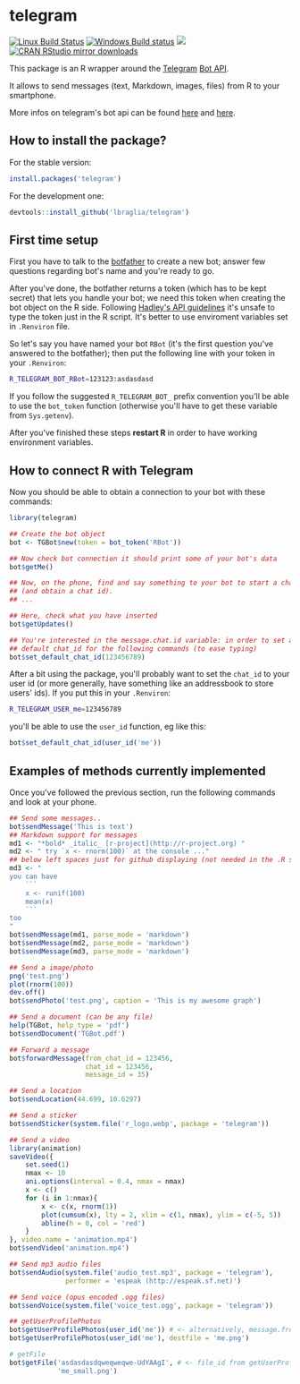 # telegram

[![Linux Build Status](https://travis-ci.org/ariel32/telegram.svg?branch=master)](https://travis-ci.org/lbraglia/telegram)
[![Windows Build status](https://ci.appveyor.com/api/projects/status/github/ariel32/telegram?svg=true)](https://ci.appveyor.com/project/lbraglia/telegram)
[![](http://www.r-pkg.org/badges/version/telegram)](http://www.r-pkg.org/pkg/telegram)
[![CRAN RStudio mirror downloads](http://cranlogs.r-pkg.org/badges/telegram)](http://www.r-pkg.org/pkg/telegram)


This package is an R wrapper around the
[Telegram](http://telegram.org/) [Bot
API](http://core.telegram.org/bots/api).

It allows to send messages (text, Markdown, images, files) from R to
your smartphone.

More infos on telegram's bot api can be found
[here](http://core.telegram.org/bots) and
[here](http://core.telegram.org/bots/api).

## How to install the package?
For the stable version:
```r
install.packages('telegram')
```
For the development one:
```r
devtools::install_github('lbraglia/telegram')
```


## First time setup

First you have to talk to the
[botfather](https://telegram.me/botfather) to create a new bot; answer
few questions regarding bot's name and you're ready to go.

After you've done, the botfather returns a token (which has to be kept
secret) that lets you handle your bot; we need this token when
creating the bot object on the R side. Following [Hadley's API
guidelines](http://github.com/hadley/httr/blob/master/vignettes/api-packages.Rmd#appendix-api-key-best-practices)
it's unsafe to type the token just in the R script. It's better to use
enviroment variables set in `.Renviron` file.

So let's say you have named your bot `RBot` (it's the first question
you've answered to the botfather); then put the following line with
your token in your `.Renviron`:
```bash
R_TELEGRAM_BOT_RBot=123123:asdasdasd
```
If you follow the suggested `R_TELEGRAM_BOT_` prefix convention you'll be able
to use the `bot_token` function (otherwise you'll have to get
these variable from `Sys.getenv`).

After you've finished these steps **restart R** in order to have
working environment variables.


## How to connect R with Telegram

Now you should be able to obtain a connection to your bot 
with these commands:
```r
library(telegram)

## Create the bot object
bot <- TGBot$new(token = bot_token('RBot'))

## Now check bot connection it should print some of your bot's data
bot$getMe()

## Now, on the phone, find and say something to your bot to start a chat
## (and obtain a chat id).
## ...

## Here, check what you have inserted
bot$getUpdates()

## You're interested in the message.chat.id variable: in order to set a
## default chat_id for the following commands (to ease typing)
bot$set_default_chat_id(123456789)
```

After a bit using the package, you'll probably want to set the
`chat_id` to your user id (or more generally, have something like an
addressbook to store users' ids). If you put this in your `.Renviron`:
```bash
R_TELEGRAM_USER_me=123456789
```
you'll be able to use the `user_id` function, eg like this:
```r
bot$set_default_chat_id(user_id('me'))
```

## Examples of methods currently implemented
Once you've followed the previous section, run the following commands
and look at your phone.

```r
## Send some messages..
bot$sendMessage('This is text')
## Markdown support for messages
md1 <- "*bold* _italic_ [r-project](http://r-project.org) "
md2 <- " try `x <- rnorm(100)` at the console ..."
## below left spaces just for github displaying (not needed in the .R src)
md3 <- "
you can have
    ``` 
    x <- runif(100)
    mean(x)
    ```
too
" 
bot$sendMessage(md1, parse_mode = 'markdown')
bot$sendMessage(md2, parse_mode = 'markdown')
bot$sendMessage(md3, parse_mode = 'markdown')

## Send a image/photo
png('test.png')
plot(rnorm(100))
dev.off()
bot$sendPhoto('test.png', caption = 'This is my awesome graph')

## Send a document (can be any file)
help(TGBot, help_type = 'pdf')
bot$sendDocument('TGBot.pdf')

## Forward a message
bot$forwardMessage(from_chat_id = 123456,
                   chat_id = 123456,
                   message_id = 35)

## Send a location
bot$sendLocation(44.699, 10.6297)

## Send a sticker
bot$sendSticker(system.file('r_logo.webp', package = 'telegram'))

## Send a video
library(animation)
saveVideo({
    set.seed(1)
    nmax <- 10
    ani.options(interval = 0.4, nmax = nmax)
    x <- c()
    for (i in 1:nmax){
        x <- c(x, rnorm(1))
        plot(cumsum(x), lty = 2, xlim = c(1, nmax), ylim = c(-5, 5))
        abline(h = 0, col = 'red')
    }
}, video.name = 'animation.mp4')
bot$sendVideo('animation.mp4')

## Send mp3 audio files
bot$sendAudio(system.file('audio_test.mp3', package = 'telegram'),
              performer = 'espeak (http://espeak.sf.net)')

## Send voice (opus encoded .ogg files)
bot$sendVoice(system.file('voice_test.ogg', package = 'telegram'))

## getUserProfilePhotos
bot$getUserProfilePhotos(user_id('me')) # <- alternatively, message.from.id variable in getUpdates
bot$getUserProfilePhotos(user_id('me'), destfile = 'me.png')

# getFile
bot$getFile('asdasdasdqweqweqwe-UdYAAgI', # <- file_id from getUserProfilePhotos
            'me_small.png')


```
